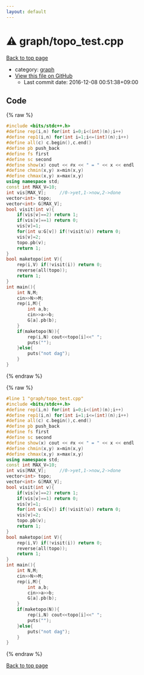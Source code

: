 ```yaml
---
layout: default
---
```


<!-- mathjax config similar to math.stackexchange -->
<script type="text/javascript" async
  src="https://cdnjs.cloudflare.com/ajax/libs/mathjax/2.7.5/MathJax.js?config=TeX-MML-AM_CHTML">
</script>
<script type="text/x-mathjax-config">
  MathJax.Hub.Config({
    TeX: { equationNumbers: { autoNumber: "AMS" }},
    tex2jax: {
      inlineMath: [ ['$','$'] ],
      processEscapes: true
    },
    "HTML-CSS": { matchFontHeight: false },
    displayAlign: "left",
    displayIndent: "2em"
  });
</script>

<script type="text/javascript" src="https://cdnjs.cloudflare.com/ajax/libs/jquery/3.4.1/jquery.min.js"></script>
<script src="https://cdn.jsdelivr.net/npm/jquery-balloon-js@1.1.2/jquery.balloon.min.js" integrity="sha256-ZEYs9VrgAeNuPvs15E39OsyOJaIkXEEt10fzxJ20+2I=" crossorigin="anonymous"></script>
<script type="text/javascript" src="../../assets/js/copy-button.js"></script>
<link rel="stylesheet" href="../../assets/css/copy-button.css" />


# :warning: graph/topo_test.cpp

<a href="../../index.html">Back to top page</a>

* category: <a href="../../index.html#f8b0b924ebd7046dbfa85a856e4682c8">graph</a>
* <a href="{{ site.github.repository_url }}/blob/master/graph/topo_test.cpp">View this file on GitHub</a>
    - Last commit date: 2016-12-08 00:51:38+09:00




## Code

<a id="unbundled"></a>
{% raw %}
```cpp
#include <bits/stdc++.h>
#define rep(i,n) for(int i=0;i<(int)(n);i++)
#define rep1(i,n) for(int i=1;i<=(int)(n);i++)
#define all(c) c.begin(),c.end()
#define pb push_back
#define fs first
#define sc second
#define show(x) cout << #x << " = " << x << endl
#define chmin(x,y) x=min(x,y)
#define chmax(x,y) x=max(x,y)
using namespace std;
const int MAX_V=10;
int vis[MAX_V];		//0->yet,1->now,2->done
vector<int> topo;
vector<int> G[MAX_V];
bool visit(int v){
	if(vis[v]==2) return 1;
	if(vis[v]==1) return 0;
	vis[v]=1;
	for(int u:G[v]) if(!visit(u)) return 0;
	vis[v]=2;
	topo.pb(v);
	return 1;
}
bool maketopo(int V){
	rep(i,V) if(!visit(i)) return 0;
	reverse(all(topo));
	return 1;
}
int main(){
	int N,M;
	cin>>N>>M;
	rep(i,M){
		int a,b;
		cin>>a>>b;
		G[a].pb(b);
	}
	if(maketopo(N)){
		rep(i,N) cout<<topo[i]<<" ";
		puts("");
	}else{
		puts("not dag");
	}
}

```
{% endraw %}

<a id="bundled"></a>
{% raw %}
```cpp
#line 1 "graph/topo_test.cpp"
#include <bits/stdc++.h>
#define rep(i,n) for(int i=0;i<(int)(n);i++)
#define rep1(i,n) for(int i=1;i<=(int)(n);i++)
#define all(c) c.begin(),c.end()
#define pb push_back
#define fs first
#define sc second
#define show(x) cout << #x << " = " << x << endl
#define chmin(x,y) x=min(x,y)
#define chmax(x,y) x=max(x,y)
using namespace std;
const int MAX_V=10;
int vis[MAX_V];		//0->yet,1->now,2->done
vector<int> topo;
vector<int> G[MAX_V];
bool visit(int v){
	if(vis[v]==2) return 1;
	if(vis[v]==1) return 0;
	vis[v]=1;
	for(int u:G[v]) if(!visit(u)) return 0;
	vis[v]=2;
	topo.pb(v);
	return 1;
}
bool maketopo(int V){
	rep(i,V) if(!visit(i)) return 0;
	reverse(all(topo));
	return 1;
}
int main(){
	int N,M;
	cin>>N>>M;
	rep(i,M){
		int a,b;
		cin>>a>>b;
		G[a].pb(b);
	}
	if(maketopo(N)){
		rep(i,N) cout<<topo[i]<<" ";
		puts("");
	}else{
		puts("not dag");
	}
}

```
{% endraw %}

<a href="../../index.html">Back to top page</a>

